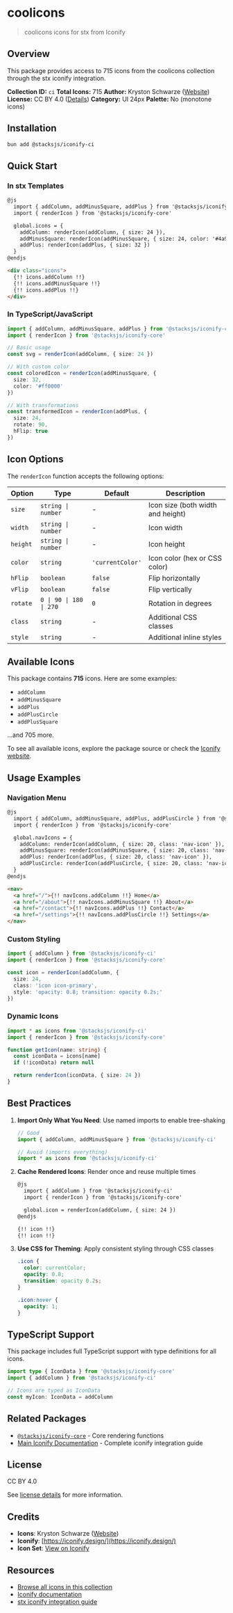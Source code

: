 # coolicons

> coolicons icons for stx from Iconify

## Overview

This package provides access to 715 icons from the coolicons collection through the stx iconify integration.

**Collection ID:** `ci`
**Total Icons:** 715
**Author:** Kryston Schwarze ([Website](https://github.com/krystonschwarze/coolicons))
**License:** CC BY 4.0 ([Details](https://creativecommons.org/licenses/by/4.0/))
**Category:** UI 24px
**Palette:** No (monotone icons)

## Installation

```bash
bun add @stacksjs/iconify-ci
```

## Quick Start

### In stx Templates

```html
@js
  import { addColumn, addMinusSquare, addPlus } from '@stacksjs/iconify-ci'
  import { renderIcon } from '@stacksjs/iconify-core'

  global.icons = {
    addColumn: renderIcon(addColumn, { size: 24 }),
    addMinusSquare: renderIcon(addMinusSquare, { size: 24, color: '#4a90e2' }),
    addPlus: renderIcon(addPlus, { size: 32 })
  }
@endjs

<div class="icons">
  {!! icons.addColumn !!}
  {!! icons.addMinusSquare !!}
  {!! icons.addPlus !!}
</div>
```

### In TypeScript/JavaScript

```typescript
import { addColumn, addMinusSquare, addPlus } from '@stacksjs/iconify-ci'
import { renderIcon } from '@stacksjs/iconify-core'

// Basic usage
const svg = renderIcon(addColumn, { size: 24 })

// With custom color
const coloredIcon = renderIcon(addMinusSquare, {
  size: 32,
  color: '#ff0000'
})

// With transformations
const transformedIcon = renderIcon(addPlus, {
  size: 24,
  rotate: 90,
  hFlip: true
})
```

## Icon Options

The `renderIcon` function accepts the following options:

| Option | Type | Default | Description |
|--------|------|---------|-------------|
| `size` | `string \| number` | - | Icon size (both width and height) |
| `width` | `string \| number` | - | Icon width |
| `height` | `string \| number` | - | Icon height |
| `color` | `string` | `'currentColor'` | Icon color (hex or CSS color) |
| `hFlip` | `boolean` | `false` | Flip horizontally |
| `vFlip` | `boolean` | `false` | Flip vertically |
| `rotate` | `0 \| 90 \| 180 \| 270` | `0` | Rotation in degrees |
| `class` | `string` | - | Additional CSS classes |
| `style` | `string` | - | Additional inline styles |

## Available Icons

This package contains **715** icons. Here are some examples:

- `addColumn`
- `addMinusSquare`
- `addPlus`
- `addPlusCircle`
- `addPlusSquare`

...and 705 more.

To see all available icons, explore the package source or check the [Iconify website](https://icon-sets.iconify.design/ci/).

## Usage Examples

### Navigation Menu

```html
@js
  import { addColumn, addMinusSquare, addPlus, addPlusCircle } from '@stacksjs/iconify-ci'
  import { renderIcon } from '@stacksjs/iconify-core'

  global.navIcons = {
    addColumn: renderIcon(addColumn, { size: 20, class: 'nav-icon' }),
    addMinusSquare: renderIcon(addMinusSquare, { size: 20, class: 'nav-icon' }),
    addPlus: renderIcon(addPlus, { size: 20, class: 'nav-icon' }),
    addPlusCircle: renderIcon(addPlusCircle, { size: 20, class: 'nav-icon' })
  }
@endjs

<nav>
  <a href="/">{!! navIcons.addColumn !!} Home</a>
  <a href="/about">{!! navIcons.addMinusSquare !!} About</a>
  <a href="/contact">{!! navIcons.addPlus !!} Contact</a>
  <a href="/settings">{!! navIcons.addPlusCircle !!} Settings</a>
</nav>
```

### Custom Styling

```typescript
import { addColumn } from '@stacksjs/iconify-ci'
import { renderIcon } from '@stacksjs/iconify-core'

const icon = renderIcon(addColumn, {
  size: 24,
  class: 'icon icon-primary',
  style: 'opacity: 0.8; transition: opacity 0.2s;'
})
```

### Dynamic Icons

```typescript
import * as icons from '@stacksjs/iconify-ci'
import { renderIcon } from '@stacksjs/iconify-core'

function getIcon(name: string) {
  const iconData = icons[name]
  if (!iconData) return null

  return renderIcon(iconData, { size: 24 })
}
```

## Best Practices

1. **Import Only What You Need**: Use named imports to enable tree-shaking
   ```typescript
   // Good
   import { addColumn, addMinusSquare } from '@stacksjs/iconify-ci'

   // Avoid (imports everything)
   import * as icons from '@stacksjs/iconify-ci'
   ```

2. **Cache Rendered Icons**: Render once and reuse multiple times
   ```html
   @js
     import { addColumn } from '@stacksjs/iconify-ci'
     import { renderIcon } from '@stacksjs/iconify-core'

     global.icon = renderIcon(addColumn, { size: 24 })
   @endjs

   {!! icon !!}
   {!! icon !!}
   ```

3. **Use CSS for Theming**: Apply consistent styling through CSS classes
   ```css
   .icon {
     color: currentColor;
     opacity: 0.8;
     transition: opacity 0.2s;
   }

   .icon:hover {
     opacity: 1;
   }
   ```

## TypeScript Support

This package includes full TypeScript support with type definitions for all icons.

```typescript
import type { IconData } from '@stacksjs/iconify-core'
import { addColumn } from '@stacksjs/iconify-ci'

// Icons are typed as IconData
const myIcon: IconData = addColumn
```

## Related Packages

- [`@stacksjs/iconify-core`](../iconify-core) - Core rendering functions
- [Main Iconify Documentation](../../docs/iconify.md) - Complete iconify integration guide

## License

CC BY 4.0

See [license details](https://creativecommons.org/licenses/by/4.0/) for more information.

## Credits

- **Icons**: Kryston Schwarze ([Website](https://github.com/krystonschwarze/coolicons))
- **Iconify**: [https://iconify.design/](https://iconify.design/)
- **Icon Set**: [View on Iconify](https://icon-sets.iconify.design/ci/)

## Resources

- [Browse all icons in this collection](https://icon-sets.iconify.design/ci/)
- [Iconify documentation](https://iconify.design/docs/)
- [stx iconify integration guide](../../docs/iconify.md)
